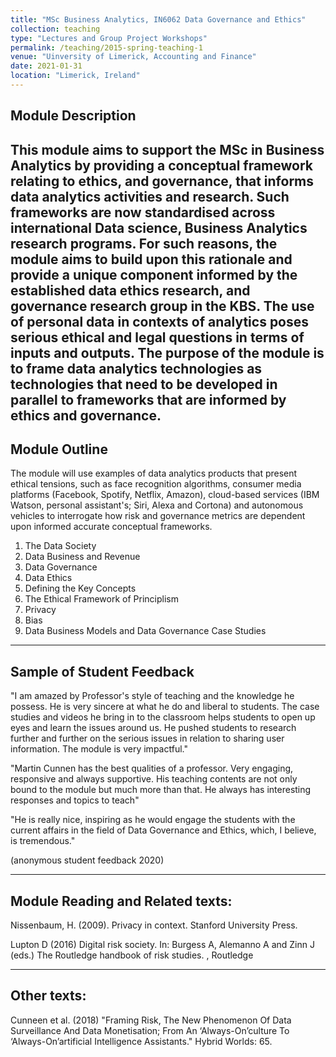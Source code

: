 ```yaml
---
title: "MSc Business Analytics, IN6062 Data Governance and Ethics"
collection: teaching
type: "Lectures and Group Project Workshops"
permalink: /teaching/2015-spring-teaching-1
venue: "Uinversity of Limerick, Accounting and Finance"
date: 2021-01-31
location: "Limerick, Ireland"
---
```

Module Description
---
This module aims to support the MSc in Business Analytics by providing a conceptual framework relating to ethics, and governance, that informs data analytics activities and research. Such frameworks are now standardised across international Data science, Business Analytics research programs. For such reasons, the module aims to build upon this rationale and provide a unique component informed by the established data ethics research, and governance research group in the KBS. The use of personal data in contexts of analytics poses serious ethical and legal questions in terms of inputs and outputs. The purpose of the module is to frame data analytics technologies as technologies that need to be developed in parallel to frameworks that are informed by ethics and governance.
---
Module Outline
---
The module will use examples of data analytics products that present ethical tensions, such as face recognition algorithms, consumer media platforms (Facebook, Spotify, Netflix, Amazon), cloud-based services (IBM Watson, personal assistant's; Siri, Alexa and Cortona) and autonomous vehicles to interrogate how risk and governance metrics are dependent upon informed accurate conceptual frameworks. 

1. The Data Society
2. Data Business and Revenue
3. Data Governance
4. Data Ethics
5. Defining the Key Concepts
6. The Ethical Framework of Principlism
7. Privacy
8. Bias
9. Data Business Models and Data Governance Case Studies

---
Sample of Student Feedback
---
"I am amazed by Professor's style of teaching and the knowledge he possess. He is very sincere at what he do and liberal to students. The case studies and videos he bring in to the classroom helps students to open up eyes and learn the issues around us. He pushed students to research further and further on the serious issues in relation to sharing user information. The module is very impactful."

"Martin Cunnen has the best qualities of a professor. Very engaging, responsive and always supportive. His teaching contents are not only bound to the module but much more than that. He always has interesting responses and topics to teach"

"He is really nice, inspiring as he would engage the students with the current affairs in the field of Data Governance and Ethics, which, I believe, is tremendous."

(anonymous student feedback 2020)

---
Module Reading and Related texts: 
---
Nissenbaum, H. (2009). Privacy in context. Stanford University Press.

Lupton D (2016) Digital risk society. In: Burgess A, Alemanno A and Zinn J (eds.) The Routledge handbook of risk studies. , Routledge

---
Other texts:
---

Cunneen et al. (2018) "Framing Risk, The New Phenomenon Of Data Surveillance And Data Monetisation; From An ‘Always-On’culture To ‘Always-On’artificial Intelligence Assistants." Hybrid Worlds: 65.
